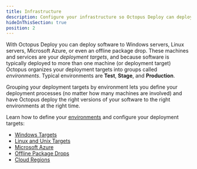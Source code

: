 ```yaml
---
title: Infrastructure 
description: Configure your infrastructure so Octopus Deploy can deploy software to your Windows servers, Linux servers, Microsoft Azure, an offline package drop, or Cloud Regions.
hideInThisSection: true
position: 2
---
```


With Octopus Deploy you can deploy software to Windows servers, Linux servers, Microsoft Azure, or even an offline package drop. These machines and services are your *deployment targets*, and because software is typically deployed to more than one machine (or deployment target) Octopus organizes your deployment targets into groups called *environments*. Typical environments are **Test**, **Stage**, and **Production**. 

Grouping your deployment targets by environment lets you define your deployment processes (no matter how many machines are involved) and have Octopus deploy the right versions of your software to the right environments at the right time.

Learn how to define your [environments](/docs/infrastructure/environments/index.md) and configure your deployment targets:
* [Windows Targets](/docs/infrastructure/windows-targets/index.md)
* [Linux and Unix Targets](/docs/infrastructure/ssh-targets/index.md)
* [Microsoft Azure](/docs/infrastructure/azure/index.md)
* [Offline Package Drops](/docs/infrastructure/offline-package-drop.md)
* [Cloud Regions](/docs/infrastructure/cloud-regions.md)
